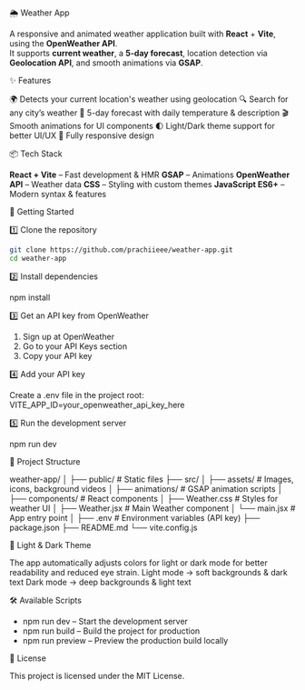 🌦️ Weather App

A responsive and animated weather application built with **React** + **Vite**, using the **OpenWeather API**.  
It supports **current weather**, a **5-day forecast**, location detection via **Geolocation API**, and smooth animations via **GSAP**.

✨ Features

🌍 Detects your current location's weather using geolocation
🔍 Search for any city’s weather
📅 5-day forecast with daily temperature & description
🎬 Smooth animations for UI components
🌓 Light/Dark theme support for better UI/UX
📱 Fully responsive design

📦 Tech Stack

**React + Vite** – Fast development & HMR
**GSAP** – Animations
**OpenWeather API** – Weather data
**CSS** – Styling with custom themes
**JavaScript ES6+** – Modern syntax & features

🚀 Getting Started

1️⃣ Clone the repository

```bash
git clone https://github.com/prachiieee/weather-app.git
cd weather-app
```

2️⃣ Install dependencies

npm install

3️⃣ Get an API key from OpenWeather

1. Sign up at OpenWeather
2. Go to your API Keys section
3. Copy your API key

4️⃣ Add your API key

Create a .env file in the project root:
VITE_APP_ID=your_openweather_api_key_here

5️⃣ Run the development server

npm run dev

📂 Project Structure

weather-app/
│
├── public/ # Static files
├── src/
│ ├── assets/ # Images, icons, background videos
│ ├── animations/ # GSAP animation scripts
│ ├── components/ # React components
│ ├── Weather.css # Styles for weather UI
│ ├── Weather.jsx # Main Weather component
│ └── main.jsx # App entry point
│
├── .env # Environment variables (API key)
├── package.json
├── README.md
└── vite.config.js

🎨 Light & Dark Theme

The app automatically adjusts colors for light or dark mode for better readability and reduced eye strain.
Light mode → soft backgrounds & dark text
Dark mode → deep backgrounds & light text

🛠 Available Scripts

- npm run dev – Start the development server
- npm run build – Build the project for production
- npm run preview – Preview the production build locally

📜 License

This project is licensed under the MIT License.


